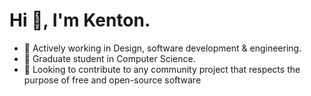 # Hi 👋, I'm Kenton.

- 👀 Actively working in Design, software development & engineering.
- 🌱 Graduate student in Computer Science.
- 💞️ Looking to contribute to any community project that respects the purpose of free and open-source software
